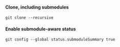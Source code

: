 #### Clone, including submodules
`git clone --recursive`
#### Enable submodule-aware status
`git config --global status.submoduleSummary true`

